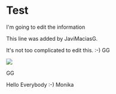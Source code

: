 # Test

I'm going to edit the information

This line was added by JaviMaciasG.

  It's not too complicated to edit this. :-) GG
 
 
 <img src="https://s3.flog.pl/media/foto/421627_dlon-z-dodatkiem_1.jpg"/>
 
 
 
 GG

Hello Everybody :-) Monika
